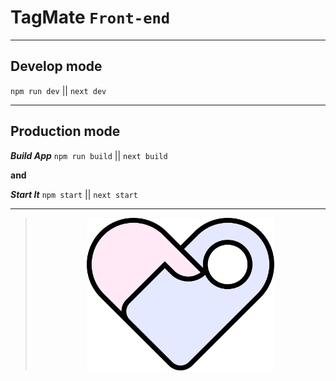 # TagMate `Front-end`

<hr />

## Develop mode
`npm run dev` || `next dev`

<hr />

## Production mode


***Build App***  `npm run build` || `next build`



**and**

***Start It***  `npm start` || `next start`
<hr>
<blockquote>
<div style="display: flex; align-items: center; justify-content: center">
    <img src="./public/icons/tagmate-min.svg" alt="drawing" width="300"/>
</div>

</blockquote>